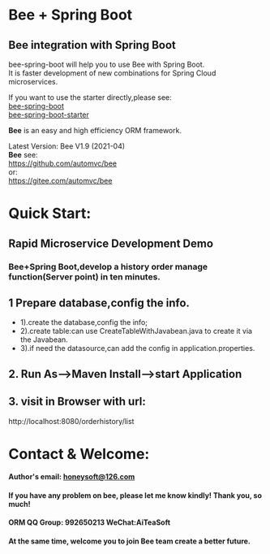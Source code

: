 
Bee + Spring Boot
=========
## Bee integration with Spring Boot 
bee-spring-boot will help you to use Bee with Spring Boot.   
It is faster development of new combinations for Spring Cloud microservices.   

If you want to use the starter directly,please see:  
[bee-spring-boot](../../../bee-springboot)  
[bee-spring-boot-starter](../../../bee-spring-boot-starter)  

**Bee** is an easy and high efficiency ORM framework.   

Latest Version: Bee V1.9 (2021-04)  
**Bee** see:  
https://github.com/automvc/bee  
or:  
https://gitee.com/automvc/bee  


Quick Start:
=========	
##  Rapid Microservice Development Demo  
###  Bee+Spring Boot,develop a history order manage function(Server point) in ten minutes. 
## 1 Prepare database,config the info. 
*  1).create the database,config the info; 
*  2).create table:can use CreateTableWithJavabean.java to create it via the Javabean. 
*  3).if need the datasource,can add the config in application.properties. 

## 2. Run As-->Maven Install-->start Application   
## 3. visit in Browser with url:  
http://localhost:8080/orderhistory/list 


Contact & Welcome:
=========	
#### Author's email:    honeysoft@126.com  
#### If you have any problem on bee, please let me know kindly! Thank you, so much!  
#### ORM QQ Group: 992650213     WeChat:AiTeaSoft  
#### At the same time, welcome you to join Bee team create a better future. 